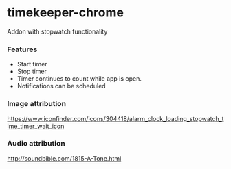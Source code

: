 timekeeper-chrome
==================

Addon with stopwatch functionality

### Features

* Start timer
* Stop timer
* Timer continues to count while app is open.
* Notifications can be scheduled

### Image attribution

https://www.iconfinder.com/icons/304418/alarm_clock_loading_stopwatch_time_timer_wait_icon

### Audio attribution

http://soundbible.com/1815-A-Tone.html